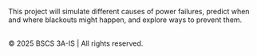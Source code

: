 This project will simulate
different causes of power failures, predict when and where blackouts might
happen, and explore ways to prevent them.

<br/>
© 2025 BSCS 3A-IS | All rights reserved.